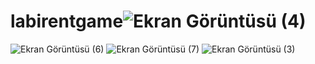 # labirentgame![Ekran Görüntüsü (4)](https://github.com/Revanabbaszade/labirentgame/assets/127985811/078de5d2-d213-4d72-a961-b28406600ef2)
![Ekran Görüntüsü (6)](https://github.com/Revanabbaszade/labirentgame/assets/127985811/11b5f320-2798-4372-b044-1cd5cc92e085)
![Ekran Görüntüsü (7)](https://github.com/Revanabbaszade/labirentgame/assets/127985811/7fb21f55-a96c-4815-a5cd-1c91fe25783e)
![Ekran Görüntüsü (3)](https://github.com/Revanabbaszade/labirentgame/assets/127985811/447a5b93-cdbf-4434-b801-7b6e8ebb237d)

